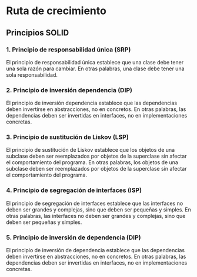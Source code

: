 # Ruta de crecimiento

## Principios SOLID

### 1. Principio de responsabilidad única (SRP)

El principio de responsabilidad única establece que una clase debe tener una sola razón para cambiar. En otras palabras, una clase debe tener una sola responsabilidad.

### 2. Principio de inversión dependencia (DIP)

El principio de inversión dependencia establece que las dependencias deben invertirse en abstracciones, no en concretos. En otras palabras, las dependencias deben ser invertidas en interfaces, no en implementaciones concretas.

### 3. Principio de sustitución de Liskov (LSP)

El principio de sustitución de Liskov establece que los objetos de una subclase deben ser reemplazados por objetos de la superclase sin afectar el comportamiento del programa. En otras palabras, los objetos de una subclase deben ser reemplazados por objetos de la superclase sin afectar el comportamiento del programa.

### 4. Principio de segregación de interfaces (ISP)

El principio de segregación de interfaces establece que las interfaces no deben ser grandes y complejas, sino que deben ser pequeñas y simples. En otras palabras, las interfaces no deben ser grandes y complejas, sino que deben ser pequeñas y simples.

### 5. Principio de inversión de dependencia (DIP)

El principio de inversión de dependencia establece que las dependencias deben invertirse en abstracciones, no en concretos. En otras palabras, las dependencias deben ser invertidas en interfaces, no en implementaciones concretas.
